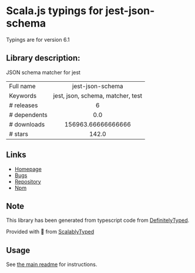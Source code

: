 
# Scala.js typings for jest-json-schema

Typings are for version 6.1

## Library description:
JSON schema matcher for jest

|                    |                 |
| ------------------ | :-------------: |
| Full name          | jest-json-schema |
| Keywords           | jest, json, schema, matcher, test |
| # releases         | 6 |
| # dependents       | 0.0 |
| # downloads        | 156963.66666666666 |
| # stars            | 142.0 |

## Links
- [Homepage](https://github.com/americanexpress/jest-json-schema#readme)
- [Bugs](https://github.com/americanexpress/jest-json-schema/issues)
- [Repository](https://github.com/americanexpress/jest-json-schema)
- [Npm](https://www.npmjs.com/package/jest-json-schema)
    


## Note
This library has been generated from typescript code from [DefinitelyTyped](https://definitelytyped.org).

Provided with :purple_heart: from [ScalablyTyped](https://github.com/oyvindberg/ScalablyTyped)

## Usage
See [the main readme](../../readme.md) for instructions.


